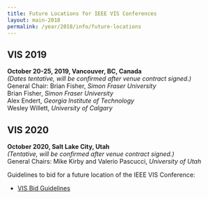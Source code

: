 ```yaml
---
title: Future Locations for IEEE VIS Conferences
layout: main-2018
permalink: /year/2018/info/future-locations
---
```


## VIS 2019  
**October 20-25, 2019, Vancouver, BC, Canada**<br>
*(Dates tentative, will be confirmed after venue contract signed.)*<br>
General Chair: Brian Fisher, *Simon Fraser University*<br>
Brian Fisher, *Simon Fraser University*<br>
Alex Endert, *Georgia Institute of Technology*<br>
Wesley Willett, *University of Calgary*

## VIS 2020  
**October 2020, Salt Lake City, Utah**<br>
*(Tentative, will be confirmed after venue contract signed.)*<br>
General Chairs: Mike Kirby and Valerio Pascucci, *University of Utah*

Guidelines to bid for a future location of the IEEE VIS Conference:<br>
* [VIS Bid Guidelines](/attachments/VISBidGuidelines.pdf)
